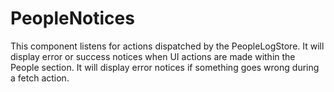 # PeopleNotices

This component listens for actions dispatched by the PeopleLogStore. It will display error or success notices when UI actions are made within the People section. It will display error notices if something goes wrong during a fetch action.
